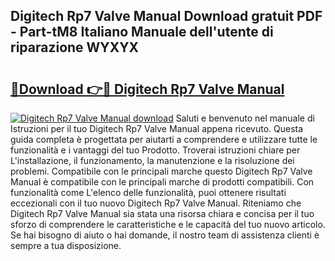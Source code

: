 ## Digitech Rp7 Valve Manual Download gratuit PDF - Part-tM8 Italiano Manuale dell'utente di riparazione WYXYX

# <h2><a href="http://dffhnz.blite.top/?on=Digitech+Rp7+Valve+Manual">🔗Download 👉🔴 Digitech Rp7 Valve Manual</a></h2>

[![Digitech Rp7 Valve Manual download](https://i.imgur.com/lujVjoI.png)](http://dffhnz.blite.top/?on=Digitech+Rp7+Valve+Manual)
Saluti e benvenuto nel manuale di Istruzioni per il tuo Digitech Rp7 Valve Manual appena ricevuto. Questa guida completa è progettata per aiutarti a comprendere e utilizzare tutte le funzionalità e i vantaggi del tuo Prodotto. Troverai istruzioni chiare per L'installazione, il funzionamento, la manutenzione e la risoluzione dei problemi. Compatibile con le principali marche questo Digitech Rp7 Valve Manual è compatibile con le principali marche di prodotti compatibili. Con funzionalità come L'elenco delle funzionalità, puoi ottenere risultati eccezionali con il tuo nuovo Digitech Rp7 Valve Manual. Riteniamo che Digitech Rp7 Valve Manual sia stata una risorsa chiara e concisa per il tuo sforzo di comprendere le caratteristiche e le capacità del tuo nuovo articolo. Se hai bisogno di aiuto o hai domande, il nostro team di assistenza clienti è sempre a tua disposizione.
